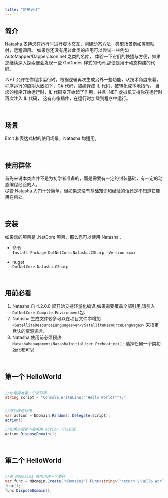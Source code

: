 ```yaml
---
title: "使用必读"
---
```


## 简介

Natasha 支持您在运行时进行脚本交互，创建动态方法，典型场景例如类型映射，远程调用。
如果您还没有用过此类的应用可以尝试一些例如 AutoMapper/Dapper/Json.net 之类的名库，
体验一下它们的快捷与方便，如果您继续深入探索便会发现一些 OpCodes 样式的代码,那便是用于动态构建的代码。

.NET 允许在你程序运行时，根据逻辑再次生成另外一些功能，从技术角度来看，
程序运行的周期大致如下，C# 代码，被编译成 IL 代码，被转化成本地指令，
当您的程序开始运行时，IL 代码变开始起了作用，并且 .NET 虚拟机支持你在运行时再次注入 IL 代码，
这有点像插件，在运行时加载到程序中运行。

<br/>

## 场景

Emit 和表达式树的使用场景，Natasha 均适用。

<br/>

## 使用群体

首先来说本类库并不是为初学者准备的，而是需要有一定的封装基础，有一定的动态编程经验的人。  
尽管 Natasha 入门十分简单，但如果您没有基础知识和经验的话还是不知道它能用在何处。

<br/>

## 安装

如果您的项目是 .NetCore 项目，那么您可以使用 Natasha .

- 命令  
  `Install-Package DotNetCore.Natasha.CSharp -Version xxxx`

- nuget  
  `DotNetCore.Natasha.CSharp`

<br/>

## 用前必看

1. Natasha 自 4.2.0.0 起开始支持轻量化编译,如果需要覆盖全部引用,请引入`DotNetCore.Compile.Environment`包.
2. Natasha 生成文件较多可以在项目文件中增加 `<SatelliteResourceLanguages>en</SatelliteResourceLanguages>` 来指定默认的资源语言.
3. Natasha 使用前必须预热: `NatashaManagement/NatashaInitializer.Preheating();` 选择任何一个类初始化都可以.

<br/>

## 第一个 HelloWorld

```cs

//你需要准备一个字符串
string script = "Console.WriteLine(""Hello World!"");";


//然后像这样用
var action = NDomain.Random().Delegate(script);
action();  

//如果以后都不会再用 action 可以卸载
action.DisposeDomain();

```

<br/>

## 第二个 HelloWorld

```cs

//在 NDomain1 域内创建一个委托
var func = NDomain.Create("NDomain1").Func<string>("return \"Hello World!\";");
func();
func.DisposeDomain();

```
